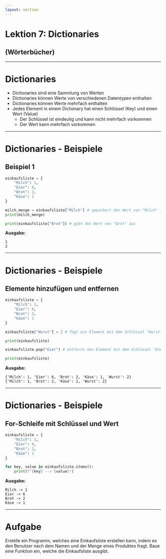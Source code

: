```yaml
---
layout: section
---
```


# Lektion 7: Dictionaries

## (Wörterbücher)

---

# Dictionaries

- Dictionaries sind eine Sammlung von Werten
- Dictionaries können Werte von verschiedenen Datentypen enthalten
- Dictionaries können Werte mehrfach enthalten
- Jedes Element in einem Dictionary hat einen Schlüssel (Key) und einen Wert (Value)
  - Der Schlüssel ist eindeutig und kann nicht mehrfach vorkommen
  - Der Wert kann mehrfach vorkommen

---

# Dictionaries - Beispiele

## Beispiel 1

```python
einkaufsliste = {
    "Milch": 1,
    "Eier": 6,
    "Brot": 2,
    "Käse": 1
}

milch_menge = einkaufsliste["Milch"] # speichert den Wert von "Milch" in der Variable milch_menge
print(milch_menge)

print(einkaufsliste["Brot"]) # gibt den Wert von "Brot" aus
```

**Ausgabe:**

```
1
2
```

---

# Dictionaries - Beispiele

## Elemente hinzufügen und entfernen

```python
einkaufsliste = {
    "Milch": 1,
    "Eier": 6,
    "Brot": 2,
    "Käse": 1
}

einkaufsliste["Wurst"] = 2 # fügt ein Element mit dem Schlüssel "Wurst" und dem Wert 2 hinzu

print(einkaufsliste)

einkaufsliste.pop("Eier") # entfernt das Element mit dem Schlüssel "Eier"

print(einkaufsliste)
```

**Ausgabe:**

```
{'Milch': 1, 'Eier': 6, 'Brot': 2, 'Käse': 1, 'Wurst': 2}
{'Milch': 1, 'Brot': 2, 'Käse': 1, 'Wurst': 2}
```

---

# Dictionaries - Beispiele

## For-Schleife mit Schlüssel und Wert

```python
einkaufsliste = {
    "Milch": 1,
    "Eier": 6,
    "Brot": 2,
    "Käse": 1
}

for key, value in einkaufsliste.items():
    print(f"{key} --> {value}")
```

**Ausgabe:**

```
Milch -> 1
Eier -> 6
Brot -> 2
Käse -> 1
```

---

# Aufgabe

Erstelle ein Programm, welches eine Einkaufsliste erstellen kann, indem es den Benutzer nach dem Namen und der Menge eines Produktes fragt. Baue eine Funktion ein, welche die Einkaufsliste ausgibt.
